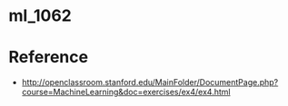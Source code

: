 # ml_1062

# Reference
+ http://openclassroom.stanford.edu/MainFolder/DocumentPage.php?course=MachineLearning&doc=exercises/ex4/ex4.html